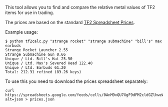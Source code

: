 This tool allows you to find and compare the relative metal values of TF2 items for use in trading.

The prices are based on the standard [TF2 Spreadsheet Prices](http://tf2spreadsheet.blogspot.com/).

Example usage:

    $ python tf2calc.py "strange rocket" "strange submachine" "bill's" max earbuds
    Strange Rocket Launcher 2.55
    Strange Submachine Gun 0.66
    Unique / Ltd. Bill's Hat 25.50
    Unique / Ltd. Max's Severed Head 122.40
    Unique / Ltd. Earbuds 61.20
    Total: 212.31 refined (83.26 keys)

To use this you need to download the prices spreadsheet separately:

    curl https://spreadsheets.google.com/feeds/cells/0AnM9vQU7XgF9dFM2cldGZlhweWFEUURQU2pmOGJVMlE/od6/public/basic?alt=json > prices.json

